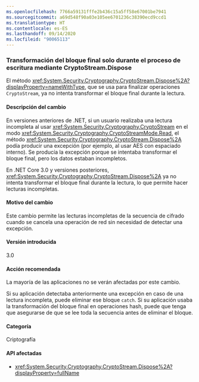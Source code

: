 ```yaml
---
ms.openlocfilehash: 7766a59131fffe2b436c15a5ff58e67001be7941
ms.sourcegitcommit: a69d548f90a03e105ee6701236c38390ecd9ccd1
ms.translationtype: HT
ms.contentlocale: es-ES
ms.lasthandoff: 09/14/2020
ms.locfileid: "90065113"
---
```

### <a name="cryptostreamdispose-transforms-final-block-only-when-writing"></a>Transformación del bloque final solo durante el proceso de escritura mediante CryptoStream.Dispose

El método <xref:System.Security.Cryptography.CryptoStream.Dispose%2A?displayProperty=nameWithType>, que se usa para finalizar operaciones `CryptoStream`, ya no intenta transformar el bloque final durante la lectura.

#### <a name="change-description"></a>Descripción del cambio

En versiones anteriores de .NET, si un usuario realizaba una lectura incompleta al usar <xref:System.Security.Cryptography.CryptoStream> en el modo <xref:System.Security.Cryptography.CryptoStreamMode.Read>, el método <xref:System.Security.Cryptography.CryptoStream.Dispose%2A> podía producir una excepción (por ejemplo, al usar AES con espaciado interno). Se producía la excepción porque se intentaba transformar el bloque final, pero los datos estaban incompletos.

En .NET Core 3.0 y versiones posteriores, <xref:System.Security.Cryptography.CryptoStream.Dispose%2A> ya no intenta transformar el bloque final durante la lectura, lo que permite hacer lecturas incompletas.

#### <a name="reason-for-change"></a>Motivo del cambio

Este cambio permite las lecturas incompletas de la secuencia de cifrado cuando se cancela una operación de red sin necesidad de detectar una excepción.

#### <a name="version-introduced"></a>Versión introducida

3.0

#### <a name="recommended-action"></a>Acción recomendada

La mayoría de las aplicaciones no se verán afectadas por este cambio.

Si su aplicación detectaba anteriormente una excepción en caso de una lectura incompleta, puede eliminar ese bloque `catch`.
Si su aplicación usaba la transformación del bloque final en operaciones hash, puede que tenga que asegurarse de que se lee toda la secuencia antes de eliminar el bloque.

#### <a name="category"></a>Categoría

Criptografía

#### <a name="affected-apis"></a>API afectadas

- <xref:System.Security.Cryptography.CryptoStream.Dispose%2A?displayProperty=fullName>

<!--

#### Affected APIs

- `M:System.Security.Cryptography.CryptoStream.Dispose`

-->
